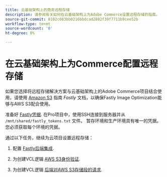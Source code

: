 ```yaml
---
title: 云基础架构上的商务远程存储
description: 请参阅有关如何在云基础架构上为Adobe Commerce设置远程存储的指南。
source-git-commit: 8102c083bb0216bbdcad2882f39f7711b9cee52b
workflow-type: tm+mt
source-wordcount: '0'
ht-degree: 0%

---
```



# 在云基础架构上为Commerce配置远程存储

如果您选择将远程存储解决方案与云基础架构上的Adobe Commerce项目结合使用，请使用 [Amazon S3](https://docs.fastly.com/en/guides/amazon-s3) 指南 _Fastly_ 文档，以确保Fastly Image Optimization能够与AWS S3配合使用。

准备好 [Fastly凭据](https://experienceleague.adobe.com/docs/commerce-cloud-service/user-guide/cdn/setup-fastly/fastly-configuration.html#get-fastly-credentials). 在Pro项目中，使用SSH连接到服务器并从 `/mnt/shared/fastly_tokens.txt` 文件。 暂存环境和生产环境具有唯一的凭据。 您必须获取每个环境的凭据。

通过以下任务，继续为云项目设置远程存储：

1. 配置 [Fastly后端集成](https://github.com/fastly/fastly-magento2/blob/master/Documentation/Guides/Edge-Modules/EDGE-MODULE-OTHER-CMS-INTEGRATION.md).

1. 为创建VCL逻辑 [AWS S3身份验证](https://docs.fastly.com/en/guides/amazon-s3#using-an-amazon-s3-private-bucket).

1. 为创建VCL逻辑 [后端对AWS S3存储段的请求](https://developer.fastly.com/reference/vcl/variables/backend-connection/req-backend/).
